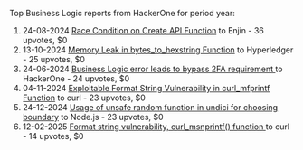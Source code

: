 Top Business Logic reports from HackerOne for period year:

1. 24-08-2024 [Race Condition on Create API Function](https://hackerone.com/reports/2682392) to Enjin - 36 upvotes, $0
2. 13-10-2024 [Memory Leak in bytes_to_hexstring Function](https://hackerone.com/reports/2779070) to Hyperledger - 25 upvotes, $0
3. 24-06-2024 [Business Logic error leads to bypass 2FA requirement ](https://hackerone.com/reports/2571981) to HackerOne - 24 upvotes, $0
4. 04-11-2024 [Exploitable Format String Vulnerability in curl_mfprintf Function](https://hackerone.com/reports/2819666) to curl - 23 upvotes, $0
5. 24-12-2024 [Usage of unsafe random function in undici for choosing boundary](https://hackerone.com/reports/2913312) to Node.js - 23 upvotes, $0
6. 12-02-2025 [Format string vulnerability, curl_msnprintf() function ](https://hackerone.com/reports/2990139) to curl - 14 upvotes, $0
